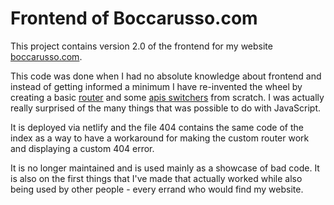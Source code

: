 # Frontend of Boccarusso.com

This project contains version 2.0 of the frontend for my website [boccarusso.com](https://boccarusso.com/).

This code was done when I had no absolute knowledge about frontend and instead of getting informed a minimum I have re-invented the wheel by creating a basic [router](https://github.com/gabrieleboccarusso/boccarussofrontend/blob/main/controller.js) and some [apis switchers](https://github.com/gabrieleboccarusso/boccarussofrontend/blob/main/api.js) from scratch. I was actually really surprised of the many things that was possible to do with JavaScript.

It is deployed via netlify and the file 404 contains the same code of the index as a way to have a workaround for making the custom router work and displaying a custom 404 error.

It is no longer maintained and is used mainly as a showcase of bad code.
It is also on the first things that I've made that actually worked while also being used by other people - every errand who would find my website.
